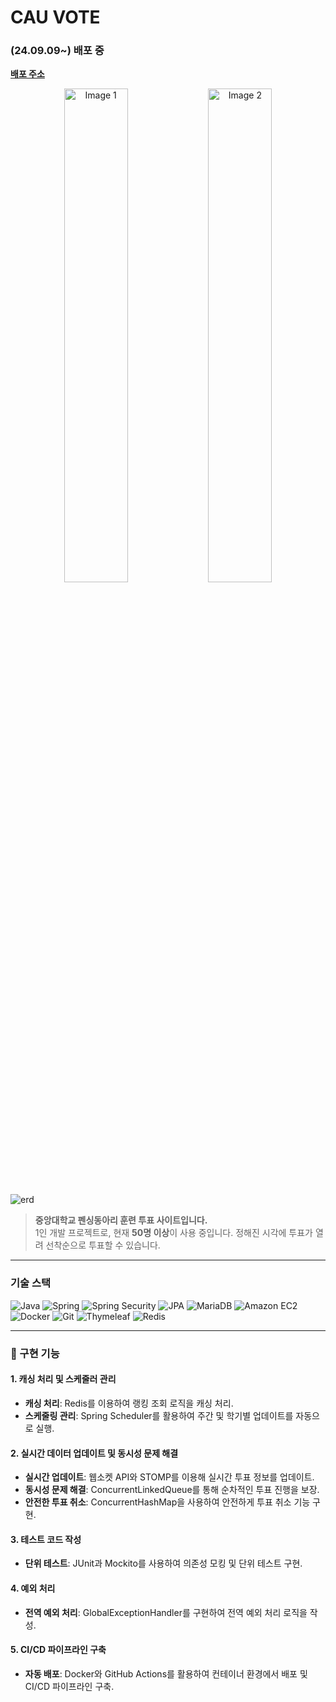 # CAU VOTE

### (24.09.09~) **배포 중**
[**배포 주소**](https://caufencing.com)

<p align="center">
  <img src="https://github.com/user-attachments/assets/6fc65b6b-7073-4a09-9c44-fb63cc8e18b9" alt="Image 1" width="45%">
  <img src="https://github.com/user-attachments/assets/f4d89b0e-7048-43cc-8a9a-fc030ee911aa" alt="Image 2" width="45%">
</p>

![erd](https://github.com/user-attachments/assets/574cd687-c26a-4e32-924f-0ed00c2285b0) 


> **중앙대학교 펜싱동아리 훈련 투표 사이트입니다.**  
> 1인 개발 프로젝트로, 현재 **50명 이상**이 사용 중입니다. 
> 정해진 시각에 투표가 열려 선착순으로 투표할 수 있습니다.

---

### 기술 스택
![Java](https://img.shields.io/badge/JAVA-007396?style=for-the-badge&logo=java&logoColor=white)
![Spring](https://img.shields.io/badge/Spring-6DB33F?style=for-the-badge&logo=Spring&logoColor=white)
![Spring Security](https://img.shields.io/badge/Spring%20Security-6DB33F?style=for-the-badge&logo=Spring%20Security&logoColor=white)
![JPA](https://img.shields.io/badge/JPA-007396?style=for-the-badge&logo=JPA&logoColor=white)
![MariaDB](https://img.shields.io/badge/mariaDB-003545?style=for-the-badge&logo=mariaDB&logoColor=white)
![Amazon EC2](https://img.shields.io/badge/amazon%20EC2-FF9900?style=for-the-badge&logo=amazon-ec2&logoColor=white)
![Docker](https://img.shields.io/badge/docker-2496ED?style=for-the-badge&logo=Docker&logoColor=white)
![Git](https://img.shields.io/badge/GIT-F05032?style=for-the-badge&logo=git&logoColor=white)
![Thymeleaf](https://img.shields.io/badge/thymeleaf-005F0F?style=for-the-badge&logo=thymeleaf&logoColor=white)
![Redis](https://img.shields.io/badge/redis-FF4438?style=for-the-badge&logo=redis&logoColor=white)

---

### 📌 구현 기능

#### 1. 캐싱 처리 및 스케줄러 관리
- **캐싱 처리**: Redis를 이용하여 랭킹 조회 로직을 캐싱 처리.
- **스케줄링 관리**: Spring Scheduler를 활용하여 주간 및 학기별 업데이트를 자동으로 실행.
  

#### 2. 실시간 데이터 업데이트 및 동시성 문제 해결
- **실시간 업데이트**: 웹소켓 API와 STOMP를 이용해 실시간 투표 정보를 업데이트.
- **동시성 문제 해결**: ConcurrentLinkedQueue를 통해 순차적인 투표 진행을 보장.
- **안전한 투표 취소**: ConcurrentHashMap을 사용하여 안전하게 투표 취소 기능 구현.

#### 3. 테스트 코드 작성
- **단위 테스트**: JUnit과 Mockito를 사용하여 의존성 모킹 및 단위 테스트 구현.

#### 4. 예외 처리
- **전역 예외 처리**: GlobalExceptionHandler를 구현하여 전역 예외 처리 로직을 작성.

#### 5. CI/CD 파이프라인 구축
- **자동 배포**: Docker와 GitHub Actions를 활용하여 컨테이너 환경에서 배포 및 CI/CD 파이프라인 구축.






